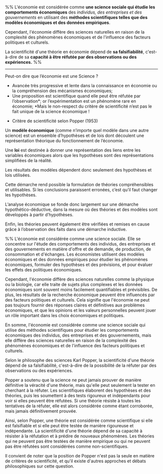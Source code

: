 %%
L'économie est considérée comme **une science sociale qui étudie les comportements économiques** des *individus, des entreprises et des gouvernements* en utilisant des **méthodes scientifiques telles que des modèles économiques et des données empiriques**. 

Cependant, l'économie diffère des sciences naturelles en raison de la complexité des phénomènes économiques et de l'influence des facteurs politiques et culturels. 

La scientificité d'une théorie en économie dépend de **sa falsifiabilité**, c'est-à-dire de sa **capacité à être réfutée par des observations ou des expériences.**
%%

---
Peut-on dire que l’économie est une Science ?

-   Avancée très progressive et lente dans la connaissance en économie ou la compréhension des mécanismes économiques;
-   Une proposition est scientifique quand elle peut être réfutée par l’observation*; or l’expérimentation est un phénomène rare en économie;
    *Mais le non-respect du critère de scientificité n’est pas le fait unique de la science économique !

* Critère de scientificité selon Popper (1953)

Un **modèle économique** (comme n’importe quel modèle dans une autre science) est un ensemble d’hypothèses et de lois dont découlent une représentation théorique du fonctionnement de l’économie.

Une **loi** est destinée à donner une représentation des liens entre les variables économiques alors que les hypothèses sont des représentations simplifiées de la réalité.

Les résultats des modèles dépendent donc seulement des hypothèses et lois utilisées.

Cette démarche rend possible la formulation de théories compréhensibles et utilisables. Si les conclusions paraissent erronées, c’est qu’il faut changer les hypothèses.

L’analyse économique se fonde donc largement sur une démarche hypothético-déductive, dans la mesure où des théories et des modèles sont développés à partir d’hypothèses.

Enfin, les théories peuvent également être vérifiées et remises en cause grâce à l’observation des faits dans une démarche inductive.

%%
L'économie est considérée comme une science sociale. Elle se concentre sur l'étude des comportements des individus, des entreprises et des gouvernements en matière d'offre et de demande, de production, de consommation et d'échanges. Les économistes utilisent des modèles économiques et des données empiriques pour étudier les phénomènes économiques, formuler des hypothèses et des prévisions, et pour évaluer les effets des politiques économiques.

Cependant, l'économie diffère des sciences naturelles comme la physique ou la biologie, car elle traite de sujets plus complexes et les données économiques sont souvent moins facilement quantifiables et prévisibles. De plus, les résultats de la recherche économique peuvent être influencés par des facteurs politiques et culturels. Cela signifie que l'économie ne peut pas toujours fournir des réponses claires et définitives aux problèmes économiques, et que les opinions et les valeurs personnelles peuvent jouer un rôle important dans les choix économiques et politiques.

En somme, l'économie est considérée comme une science sociale qui utilise des méthodes scientifiques pour étudier les comportements économiques des individus, des entreprises et des gouvernements, mais elle diffère des sciences naturelles en raison de la complexité des phénomènes économiques et de l'influence des facteurs politiques et culturels.

Selon le philosophe des sciences Karl Popper, la scientificité d'une théorie dépend de sa falsifiabilité, c'est-à-dire de la possibilité de la réfuter par des observations ou des expériences.

Popper a soutenu que la science ne peut jamais prouver de manière définitive la véracité d'une théorie, mais qu'elle peut seulement la tester en cherchant à la réfuter. Les scientifiques élaborent des hypothèses et des théories, puis les soumettent à des tests rigoureux et indépendants pour voir si elles peuvent être réfutées. Si une théorie résiste à toutes les tentatives de la réfuter, elle est alors considérée comme étant corroborée, mais jamais définitivement prouvée.

Ainsi, selon Popper, une théorie est considérée comme scientifique si elle est falsifiable et si elle peut être testée de manière rigoureuse et indépendante. La scientificité d'une théorie dépend de sa capacité à résister à la réfutation et à prédire de nouveaux phénomènes. Les théories qui ne peuvent pas être testées de manière empirique ou qui ne peuvent pas être réfutées sont considérées comme non-scientifiques.

Il convient de noter que la position de Popper n'est pas la seule en matière de critères de scientificité, et qu'il existe d'autres approches et débats philosophiques sur cette question.
